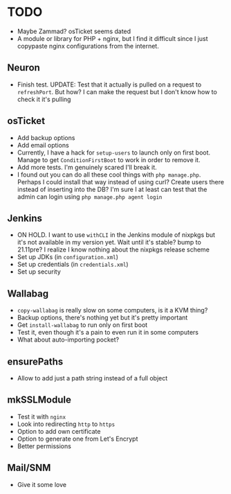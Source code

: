 # TODO
* Maybe Zammad? osTicket seems dated
* A module or library for PHP + nginx, but I find it difficult since I just copypaste nginx configurations from the internet.

## Neuron
* Finish test. UPDATE: Test that it actually is pulled on a request to `refreshPort`. But how? I can make the request but I don't know how to check it it's pulling

## osTicket
* Add backup options
* Add email options
* Currently, I have a hack for `setup-users` to launch only on first boot. Manage to get `ConditionFirstBoot` to work in order to remove it.
* Add more tests. I'm genuinely scared I'll break it.
* I found out you can do all these cool things with `php manage.php`. Perhaps I could install that way instead of using curl? Create users there instead of inserting into the DB? I'm sure I at least can test that the admin can login using `php manage.php agent login`

## Jenkins
* ON HOLD. I want to use `withCLI` in the Jenkins module of nixpkgs but it's not available in my version yet. Wait until it's stable? bump to 21.11pre? I realize I know nothing about the nixpkgs release scheme
* Set up JDKs (in `configuration.xml`)
* Set up credentials (in `credentials.xml`)
* Set up security

## Wallabag
* `copy-wallabag` is really slow on some computers, is it a KVM thing?
* Backup options, there's nothing yet but it's pretty important
* Get `install-wallabag` to run only on first boot
* Test it, even though it's a pain to even run it in some computers
* What about auto-importing pocket?

## ensurePaths
* Allow to add just a path string instead of a full object

## mkSSLModule
* Test it with `nginx`
* Look into redirecting `http` to `https`
* Option to add own certificate
* Option to generate one from Let's Encrypt
* Better permissions

## Mail/SNM
* Give it some love
